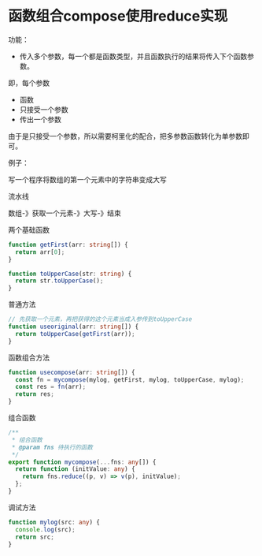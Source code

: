 # 函数组合compose使用reduce实现



功能：

- 传入多个参数，每一个都是函数类型，并且函数执行的结果将传入下个函数参数。

即，每个参数

- 函数
- 只接受一个参数
- 传出一个参数

由于是只接受一个参数，所以需要柯里化的配合，把多参数函数转化为单参数即可。

例子：

写一个程序将数组的第一个元素中的字符串变成大写

流水线

数组-》获取一个元素-》大写-》结束

两个基础函数

```ts
function getFirst(arr: string[]) {
  return arr[0];
}

function toUpperCase(str: string) {
  return str.toUpperCase();
}
```

普通方法

```ts
// 先获取一个元素，再把获得的这个元素当成入参传到toUpperCase
function useoriginal(arr: string[]) {
  return toUpperCase(getFirst(arr));
}
```

函数组合方法

```ts
function usecompose(arr: string[]) {
  const fn = mycompose(mylog, getFirst, mylog, toUpperCase, mylog);
  const res = fn(arr);
  return res;
}
```

组合函数

```ts
/**
 * 组合函数
 * @param fns 待执行的函数
 */
export function mycompose(...fns: any[]) {
  return function (initValue: any) {
    return fns.reduce((p, v) => v(p), initValue);
  };
}
```

调试方法

```ts
function mylog(src: any) {
  console.log(src);
  return src;
}
```

